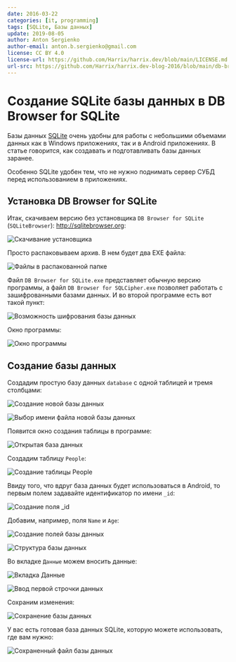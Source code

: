 ```yaml
---
date: 2016-03-22
categories: [it, programming]
tags: [SQLite, Базы данных]
update: 2019-08-05
author: Anton Sergienko
author-email: anton.b.sergienko@gmail.com
license: CC BY 4.0
license-url: https://github.com/Harrix/harrix.dev/blob/main/LICENSE.md
url-src: https://github.com/Harrix/harrix.dev-blog-2016/blob/main/db-browser-for-sqlite/db-browser-for-sqlite.md
---
```


# Создание SQLite базы данных в DB Browser for SQLite

Базы данных [SQLite](https://ru.wikipedia.org/wiki/SQLite) очень удобны для работы с небольшими объемами данных как в Windows приложениях, так и в Android приложениях. В статье говорится, как создавать и подготавливать базы данных заранее.

Особенно SQLite удобен тем, что не нужно поднимать сервер СУБД перед использованием в приложениях.

## Установка DB Browser for SQLite

Итак, скачиваем версию без установщика `DB Browser for SQLite` (`SQLiteBrowser`): <http://sqlitebrowser.org>:

![Скачивание установщика](img/download.png)

Просто распаковываем архив. В нем будет два EXE файла:

![Файлы в распакованной папке](img/app_01.png)

Файл `DB Browser for SQLite.exe` представляет обычную версию программы, а файл `DB Browser for SQLCipher.exe` позволяет работать с зашифрованными базами данных. И во второй программе есть вот такой пункт:

![Возможность шифрования базы данных](img/sqlcipher.png)

Окно программы:

![Окно программы](img/app_02.png)

## Создание базы данных

Создадим простую базу данных `database` с одной таблицей и тремя столбцами:

![Создание новой базы данных](img/database_01.png)

![Выбор имени файла новой базы данных](img/database_02.png)

Появится окно создания таблицы в программе:

![Открытая база данных](img/database_03.png)

Создадим таблицу `People`:

![Создание таблицы People](img/database_04.png)

Ввиду того, что вдруг база данных будет использоваться в Android, то первым полем задавайте идентификатор по имени `_id`:

![Создание поля _id](img/database_05.png)

Добавим, например, поля `Name` и `Age`:

![Создание полей базы данных](img/database_06.png)

![Структура базы данных](img/database_07.png)

Во вкладке `Данные` можем вносить данные:

![Вкладка Данные](img/database_08.png)

![Ввод первой строчки данных](img/database_09.png)

Сохраним изменения:

![Сохранение базы данных](img/database_10.png)

У вас есть готовая база данных SQLite, которую можете использовать, где вам нужно:

![Сохраненный файл базы данных](img/database_11.png)
